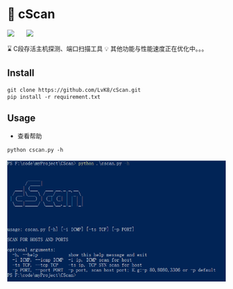 # :older_man: cScan
![](https://img.shields.io/badge/python-3.7%2B-green)&emsp;&emsp;![](https://img.shields.io/badge/version-v1.0-orange)

:hourglass: C段存活主机探测、端口扫描工具
:bulb: 其他功能与性能速度正在优化中。。。
## Install
```
git clone https://github.com/LvK8/cScan.git
pip install -r requirement.txt
```

## Usage
* 查看帮助
```
python cscan.py -h
```
![](./images/1597289354(1).jpg)
